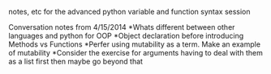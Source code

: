 notes, etc for the advanced python variable and function syntax session

Conversation notes from 4/15/2014
*Whats different between other languages and python for OOP
*Object declaration before introducing Methods vs Functions
*Perfer using mutability as a term. Make an example of mutability
*Consider the exercise for arguments having to deal with them as a list first then maybe go beyond that
